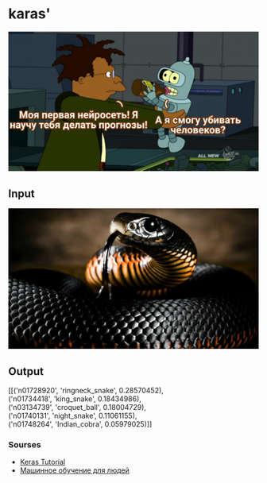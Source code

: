 # karas'

![](https://raw.githubusercontent.com/tonypithony/karas-/main/img.jpg)

## Input

![](https://raw.githubusercontent.com/tonypithony/karas-/main/banana.jpg)

## Output

[[('n01728920', 'ringneck_snake', 0.28570452),  
  ('n01734418', 'king_snake', 0.18434986),  
  ('n03134739', 'croquet_ball', 0.18004729),  
  ('n01740131', 'night_snake', 0.11061155),  
  ('n01748264', 'Indian_cobra', 0.05979025)]]

### Sourses

* [Keras Tutorial](https://www.tutorialspoint.com/keras/keras_tutorial.pdf)
* [Машинное обучение для людей](https://vas3k.ru/blog/machine_learning/)
